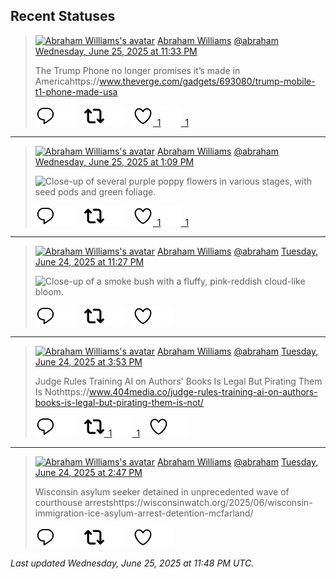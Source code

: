 ## Recent Statuses

> <a href="https://indieweb.social/@abraham"><img alt="Abraham Williams's avatar" src="https://cdn.masto.host/indiewebsocial/accounts/avatars/109/292/540/382/343/163/original/d00f2e03ce9c85b1.jpg" height="24" width="24" ></a> [Abraham Williams](https://indieweb.social/@abraham) [@abraham](https://indieweb.social/@abraham) [Wednesday, June 25, 2025 at 11:33 PM](https://indieweb.social/@abraham/114746616309093836)
>
> The Trump Phone no longer promises it’s made in Americahttps://www.theverge.com/gadgets/693080/trump-mobile-t1-phone-made-usa
>
> [![Reply](./images/reply_light.svg#gh-light-mode-only "Reply")](https://indieweb.social/@abraham/114746616309093836#gh-light-mode-only)[![Reply](./images/reply.svg#gh-dark-mode-only "Reply")](https://indieweb.social/@abraham/114746616309093836#gh-dark-mode-only)&emsp;[![Boost](./images/retweet_light.svg#gh-light-mode-only "Boost")](https://indieweb.social/@abraham/114746616309093836#gh-light-mode-only)[![Boost](./images/retweet.svg#gh-dark-mode-only "Boost")](https://indieweb.social/@abraham/114746616309093836#gh-dark-mode-only)&emsp;[![Favorite](./images/like_light.svg#gh-light-mode-only "Favorite")&ensp;1](https://indieweb.social/@abraham/114746616309093836#gh-light-mode-only)[![Favorite](./images/like.svg#gh-dark-mode-only "Favorite")&ensp;1](https://indieweb.social/@abraham/114746616309093836#gh-dark-mode-only)


---

> <a href="https://indieweb.social/@abraham"><img alt="Abraham Williams's avatar" src="https://cdn.masto.host/indiewebsocial/accounts/avatars/109/292/540/382/343/163/original/d00f2e03ce9c85b1.jpg" height="24" width="24" ></a> [Abraham Williams](https://indieweb.social/@abraham) [@abraham](https://indieweb.social/@abraham) [Wednesday, June 25, 2025 at 1:09 PM](https://indieweb.social/@abraham/114744163874663913)
>
> 
>
> ![Close-up of several purple poppy flowers in various stages, with seed pods and green foliage.](https://cdn.masto.host/indiewebsocial/media_attachments/files/114/744/163/644/089/287/original/c711ace6d2b2312c.jpg)
>
> [![Reply](./images/reply_light.svg#gh-light-mode-only "Reply")](https://indieweb.social/@abraham/114744163874663913#gh-light-mode-only)[![Reply](./images/reply.svg#gh-dark-mode-only "Reply")](https://indieweb.social/@abraham/114744163874663913#gh-dark-mode-only)&emsp;[![Boost](./images/retweet_light.svg#gh-light-mode-only "Boost")](https://indieweb.social/@abraham/114744163874663913#gh-light-mode-only)[![Boost](./images/retweet.svg#gh-dark-mode-only "Boost")](https://indieweb.social/@abraham/114744163874663913#gh-dark-mode-only)&emsp;[![Favorite](./images/like_light.svg#gh-light-mode-only "Favorite")&ensp;1](https://indieweb.social/@abraham/114744163874663913#gh-light-mode-only)[![Favorite](./images/like.svg#gh-dark-mode-only "Favorite")&ensp;1](https://indieweb.social/@abraham/114744163874663913#gh-dark-mode-only)


---

> <a href="https://indieweb.social/@abraham"><img alt="Abraham Williams's avatar" src="https://cdn.masto.host/indiewebsocial/accounts/avatars/109/292/540/382/343/163/original/d00f2e03ce9c85b1.jpg" height="24" width="24" ></a> [Abraham Williams](https://indieweb.social/@abraham) [@abraham](https://indieweb.social/@abraham) [Tuesday, June 24, 2025 at 11:27 PM](https://indieweb.social/@abraham/114740930594637535)
>
> 
>
> ![Close-up of a smoke bush with a fluffy, pink-reddish cloud-like bloom.](https://cdn.masto.host/indiewebsocial/media_attachments/files/114/740/930/345/314/089/original/45d32399fbaaca0c.jpg)
>
> [![Reply](./images/reply_light.svg#gh-light-mode-only "Reply")](https://indieweb.social/@abraham/114740930594637535#gh-light-mode-only)[![Reply](./images/reply.svg#gh-dark-mode-only "Reply")](https://indieweb.social/@abraham/114740930594637535#gh-dark-mode-only)&emsp;[![Boost](./images/retweet_light.svg#gh-light-mode-only "Boost")](https://indieweb.social/@abraham/114740930594637535#gh-light-mode-only)[![Boost](./images/retweet.svg#gh-dark-mode-only "Boost")](https://indieweb.social/@abraham/114740930594637535#gh-dark-mode-only)&emsp;[![Favorite](./images/like_light.svg#gh-light-mode-only "Favorite")](https://indieweb.social/@abraham/114740930594637535#gh-light-mode-only)[![Favorite](./images/like.svg#gh-dark-mode-only "Favorite")](https://indieweb.social/@abraham/114740930594637535#gh-dark-mode-only)


---

> <a href="https://indieweb.social/@abraham"><img alt="Abraham Williams's avatar" src="https://cdn.masto.host/indiewebsocial/accounts/avatars/109/292/540/382/343/163/original/d00f2e03ce9c85b1.jpg" height="24" width="24" ></a> [Abraham Williams](https://indieweb.social/@abraham) [@abraham](https://indieweb.social/@abraham) [Tuesday, June 24, 2025 at 3:53 PM](https://indieweb.social/@abraham/114739145171673856)
>
> Judge Rules Training AI on Authors&#39; Books Is Legal But Pirating Them Is Nothttps://www.404media.co/judge-rules-training-ai-on-authors-books-is-legal-but-pirating-them-is-not/
>
> [![Reply](./images/reply_light.svg#gh-light-mode-only "Reply")](https://indieweb.social/@abraham/114739145171673856#gh-light-mode-only)[![Reply](./images/reply.svg#gh-dark-mode-only "Reply")](https://indieweb.social/@abraham/114739145171673856#gh-dark-mode-only)&emsp;[![Boost](./images/retweet_light.svg#gh-light-mode-only "Boost")&ensp;1](https://indieweb.social/@abraham/114739145171673856#gh-light-mode-only)[![Boost](./images/retweet.svg#gh-dark-mode-only "Boost")&ensp;1](https://indieweb.social/@abraham/114739145171673856#gh-dark-mode-only)&emsp;[![Favorite](./images/like_light.svg#gh-light-mode-only "Favorite")](https://indieweb.social/@abraham/114739145171673856#gh-light-mode-only)[![Favorite](./images/like.svg#gh-dark-mode-only "Favorite")](https://indieweb.social/@abraham/114739145171673856#gh-dark-mode-only)


---

> <a href="https://indieweb.social/@abraham"><img alt="Abraham Williams's avatar" src="https://cdn.masto.host/indiewebsocial/accounts/avatars/109/292/540/382/343/163/original/d00f2e03ce9c85b1.jpg" height="24" width="24" ></a> [Abraham Williams](https://indieweb.social/@abraham) [@abraham](https://indieweb.social/@abraham) [Tuesday, June 24, 2025 at 2:47 PM](https://indieweb.social/@abraham/114738886017013903)
>
> Wisconsin asylum seeker detained in unprecedented wave of courthouse arrestshttps://wisconsinwatch.org/2025/06/wisconsin-immigration-ice-asylum-arrest-detention-mcfarland/
>
> [![Reply](./images/reply_light.svg#gh-light-mode-only "Reply")](https://indieweb.social/@abraham/114738886017013903#gh-light-mode-only)[![Reply](./images/reply.svg#gh-dark-mode-only "Reply")](https://indieweb.social/@abraham/114738886017013903#gh-dark-mode-only)&emsp;[![Boost](./images/retweet_light.svg#gh-light-mode-only "Boost")](https://indieweb.social/@abraham/114738886017013903#gh-light-mode-only)[![Boost](./images/retweet.svg#gh-dark-mode-only "Boost")](https://indieweb.social/@abraham/114738886017013903#gh-dark-mode-only)&emsp;[![Favorite](./images/like_light.svg#gh-light-mode-only "Favorite")](https://indieweb.social/@abraham/114738886017013903#gh-light-mode-only)[![Favorite](./images/like.svg#gh-dark-mode-only "Favorite")](https://indieweb.social/@abraham/114738886017013903#gh-dark-mode-only)


_Last updated Wednesday, June 25, 2025 at 11:48 PM UTC._
